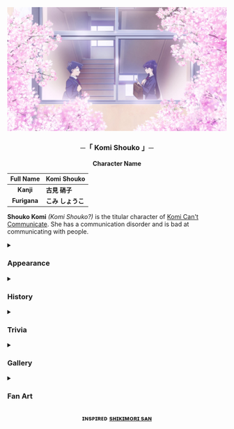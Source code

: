 <img src="https://github.com/KomiSanx/Komi/blob/main/Resources/Komi_Cover.jpg">

<h3 align="center">
    ─「 Komi Shouko 」─
</h3>
<div align="center"><b>
Character Name
</b>

| Full Name      | Komi Shouko     |
| :-: | :--------------------------|
| **Kanji**      | **古見 硝子**    | 
| **Furigana**   | **こみ しょうこ** |

</div>

**Shouko Komi** *(Komi Shouko?)* is the titular character of [Komi Can't Communicate](https://komisan-official.com). She has a communication disorder and is bad at communicating with people.

<details>
<summary><h3>Appearance</h3></summary>

> Shouko is described by her admirers as a girl with glossy dark purple/black hair that flows to her lower back, a slender body, and an incredibly beautiful face. She is usually seen wearing her school uniform.

<img src="https://github.com/KomiSanx/Komi/blob/main/Resources/Komi_Appearance.png">

</details>
<details>
<summary><h3>History</h3></summary>

> Though Shouko is regarded as the *Madonna* of her school, she is incapable of socializing with others to such a level that it can be called a communication disorder. She is unable to utter a word or sound in her daily life due to her crippling anxiety and fear of rejection by her peers. However, she dreams of overcoming this adversity and desires to build friendly relationships with others and make **100 friends**. The first person in her school to realize she had an inability to communicate well was her fellow classmate Tadano Hitohito. Tadano decided to help her overcome her anxiety and make her dream of 100 friends a reality. He became her first friend and with his help, Shouko now attempts to socialize with and befriend the other students of her class.

> Shouko hardly talks with people. If she is forced to speak, she trembles like a vibrating phone. She usually carries a notebook and writing utensils to communicate with her friends. However, when she forgets them, she freezes up.

</details>
<details>
<summary><h3>Trivia</h3></summary>

- Shouko likes cats.

- In the one-shot, Shouko was able to speak more, but spoke in tons of words that Hitohito could not keep up with.

- According to Ren Yamai, Shouko's legs are 84 cm in length, while her walking stride is 50 cm and the length of the nail of her index finger is the golden ratio.

- In Physical examination, Komi's vision is 1.5, her sitting height is 85, grip strength is 24 kg, body flexibility is 52 cm, side-stepping is 48x, sit-ups is 22x, shotput with handball is 26 m, 50 m sprint is 6.89s

- According to Yamai, Shouko wears 80 denier tights.

</details>

<details>
<summary><h3>Gallery</h3></summary>

<img src="https://github.com/KomiSanx/Komi/blob/main/Resources/Komi1.jpg">

<img src="https://github.com/KomiSanx/Komi/blob/main/Resources/Komi2.jpg">

<img src="https://github.com/KomiSanx/Komi/blob/main/Resources/Komi3.jpg">

<img src="https://github.com/KomiSanx/Komi/blob/main/Resources/Komi4.jpg">

<img src="https://github.com/KomiSanx/Komi/blob/main/Resources/Komi5.jpg">

</details>
<details>
<summary><h3>Fan Art</h3></summary>

<img src="https://github.com/KomiSanx/Komi/blob/main/Resources/80s_Style_Komi_by_Blue_the_Bone.jpg">

<img src="https://github.com/KomiSanx/Komi/blob/main/Resources/First_Kiss_-1_by_Harrybatman.jpg">

<img src="https://github.com/KomiSanx/Komi/blob/main/Resources/Komi-san_and_Strawberry_shortcake..._by_rinsachii.png">

<img src="https://github.com/KomiSanx/Komi/blob/main/Resources/Komi_%26_Tadano_with_drip_by_BoHumbo.jpg">

<img src="https://github.com/KomiSanx/Komi/blob/main/Resources/Komi_and_Tadano_cooking_together_by_bapbapboopboop.jpg">

<img src="https://github.com/KomiSanx/Komi/blob/main/Resources/Komi_san..._by_takitaaaa.jpg">

<img src="https://github.com/KomiSanx/Komi/blob/main/Resources/Within_Reason_by_Bohumbo.jpg">

</details>
<div align="center">

**ɪɴsᴘɪʀᴇᴅ** [**sʜɪᴋɪᴍᴏʀɪ sᴀɴ**](https://github.com/ikx7a/Shikimori-San)
